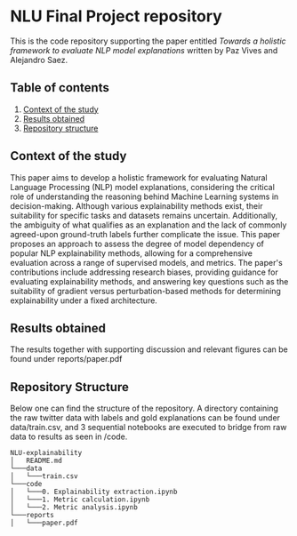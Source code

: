# NLU Final Project repository

This is the code repository supporting the paper entitled *Towards a holistic framework to evaluate NLP model explanations* written by Paz Vives and Alejandro Saez.

<!-- TABLE OF CONTENTS -->
## Table of contents
  <ol>
    <li> <a href="#context-of-the-study">Context of the study</a> </li>
  <li> <a href="#results-obtained">Results obtained</a> </li>
    <li><a href="#repository-structure">Repository structure</a></li>
  </ol>



<!-- CONTEXT -->
## Context of the study

This paper aims to develop a holistic framework for evaluating Natural Language Processing (NLP) model explanations, considering the critical role of understanding the reasoning behind Machine Learning systems in decision-making. Although various explainability methods exist, their suitability for specific tasks and datasets remains uncertain. Additionally, the ambiguity of what qualifies as an explanation and the lack of commonly agreed-upon ground-truth labels further complicate the issue. This paper proposes an approach to assess the degree of model dependency of popular NLP explainability methods, allowing for a comprehensive evaluation across a range of supervised models, and metrics. The paper's contributions include addressing research biases, providing guidance for evaluating explainability methods, and answering key questions such as the suitability of gradient versus perturbation-based methods for determining explainability under a fixed architecture.

<!-- RESULTS OBTAINED -->
## Results obtained

The results together with supporting discussion and relevant figures can be found under reports/paper.pdf

<!-- REPOSITORY-STRUCTURE -->
## Repository Structure

Below one can find the structure of the repository. A directory containing the raw twitter data with labels and gold explanations can be found under data/train.csv, and 3 sequential notebooks are executed to bridge from raw data to results as seen in /code.

```
NLU-explainability
│   README.md
└───data
│   └───train.csv
└───code
│   └───0. Explainability extraction.ipynb
│   └───1. Metric calculation.ipynb
│   └───2. Metric analysis.ipynb
└───reports
│   └───paper.pdf
```
